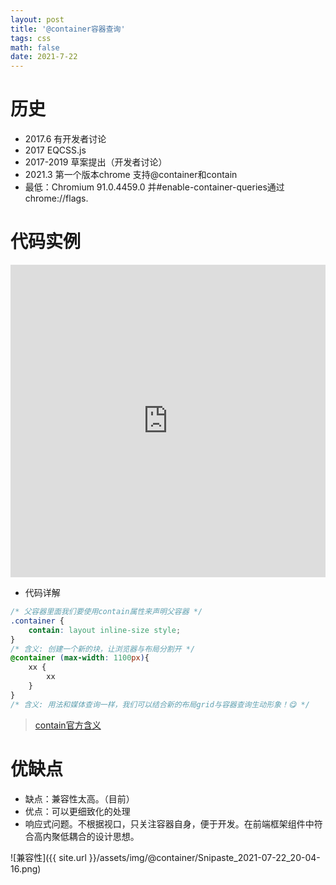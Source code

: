 ```yaml
---
layout: post
title: '@container容器查询'
tags: css
math: false
date: 2021-7-22
---
```


# 历史
+ 2017.6  		有开发者讨论
+ 2017 		EQCSS.js
+ 2017-2019		草案提出（开发者讨论） 	
+ 2021.3 		第一个版本chrome 支持@container和contain
+ 最低：Chromium 91.0.4459.0 并#enable-container-queries通过chrome://flags.

# 代码实例
<iframe height="500" style="width: 100%;" scrolling="no" title="grid@container" src="https://codepen.io/cai_kai/embed/ZEeZBKO?default-tab=html%2Cresult" frameborder="no" loading="lazy" allowtransparency="true" allowfullscreen="true">
  See the Pen <a href="https://codepen.io/cai_kai/pen/ZEeZBKO">
  grid@container</a> by 山子安 (<a href="https://codepen.io/cai_kai">@cai_kai</a>)
  on <a href="https://codepen.io">CodePen</a>.
</iframe>

+ 代码详解
```css
/* 父容器里面我们要使用contain属性来声明父容器 */
.container {
    contain: layout inline-size style;
}
/* 含义: 创建一个新的块，让浏览器与布局分割开 */
@container (max-width: 1100px){
    xx {
        xx
    }
}
/* 含义: 用法和媒体查询一样，我们可以结合新的布局grid与容器查询生动形象！😋 */
```
> [contain官方含义](https://drafts.csswg.org/css-contain-1/#:~:text=2.%20Strong%20Containment%3A%20the%20contain%20property)

# 优缺点
+ 缺点：兼容性太高。（目前）
+ 优点：可以更细致化的处理
+ 响应式问题。不根据视口，只关注容器自身，便于开发。在前端框架组件中符合高内聚低耦合的设计思想。

![兼容性]({{ site.url }}/assets/img/@container/Snipaste_2021-07-22_20-04-16.png)